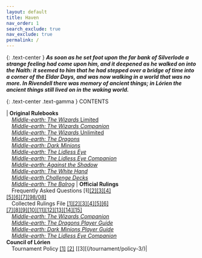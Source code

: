 ```yaml
---
layout: default
title: Haven
nav_order: 1
search_exclude: true
nav_exclude: true
permalink: /
---
```


{: .text-center }
_**As soon as he set foot upon the far bank of Silverlode a strange feeling had come upon him, and it deepened as he walked on into the Naith: it seemed to him that he had stepped over a bridge of time into a corner of the Eldar Days, and was now walking in a world that was no more. In Rivendell there was memory of ancient things; in Lórien the ancient things still lived on in the waking world.**_

{: .text-center .text-gamma }
CONTENTS

| **Original Rulebooks**<br>&emsp;[_Middle-earth: The Wizards_ Limited](/original/rulebooks/the-wizards-limited)<br>&emsp;[_Middle-earth: The Wizards Companion_](/original/rulebooks/the-wizards-companion#rules-annotations)<br>&emsp;[_Middle-earth: The Wizards_ Unlimited](/original/rulebooks/the-wizards-unlimited)<br>&emsp;[_Middle-earth: The Dragons_](/original/rulebooks/the-dragons)<br>&emsp;[_Middle-earth: Dark Minions_](/original/rulebooks/dark-minions)<br>&emsp;[_Middle-earth: The Lidless Eye_](/original/rulebooks/the-lidless-eye)<br>&emsp;[_Middle-earth: The Lidless Eye Companion_](/original/rulebooks/the-lidless-eye-companion#rules-annotations)<br>&emsp;[_Middle-earth: Against the Shadow_](/original/rulebooks/against-the-shadow)<br>&emsp;[_Middle-earth: The White Hand_](/original/rulebooks/the-white-hand)<br>&emsp;[_Middle-earth Challenge Decks_](/original/rulebooks/challenge-decks)<br>&emsp;[_Middle-earth: The Balrog_](/original/rulebooks/the-balrog) | **Official Rulings**<br>&emsp;Frequently Asked Questions \[~~1~~][\[2\]](/original/rulings/faq-2/)[\[3\]](/original/rulings/faq-3/)[\[4\]](/original/rulings/faq-4/)<br>[\[5\]](/original/rulings/faq-5/)[\[6\]](/original/rulings/faq-6/)[\[7\]](/original/rulings/faq-7/)[\[98/08\]](/original/rulings/faq-9808/)<br>&emsp;Collected Rulings File [\[1\]](/original/rulings/crf-1/)[\[2\]](/original/rulings/crf-2/)[\[3\]](/original/rulings/crf-3/)[\[4\]](/original/rulings/crf-4/)[\[5\]](/original/rulings/crf-5/)[\[6\]](/original/rulings/crf-6/)<br>[\[7\]](/original/rulings/crf-7/)[\[8\]](/original/rulings/crf-8/)[\[9\]](/original/rulings/crf-9/)[\[10\]](/original/rulings/crf-10/)[\[11\]](/original/rulings/crf-11/)[\[12\]](/original/rulings/crf-12/)[\[13\]](/original/rulings/crf-13/)[\[14\]](/original/rulings/crf-14/)[\[15\]](/original/rulings/crf-15/)<br>&emsp;[_Middle-earth: The Wizards Companion_](/original/rulebooks/the-wizards-companion#-part-v-errata-and-clarifications)<br>&emsp;[_Middle-earth: The Dragons Player Guide_](/original/rulings/the-dragons-player-guide)<br>&emsp;[_Middle-earth: Dark Minions Player Guide_](/original/rulings/dark-minions-player-guide)<br>&emsp;[_Middle-earth: The Lidless Eye Companion_](#-part-vi-errata-and-clarifications)<br> **Council of Lórien**<br>&emsp;Tournament Policy [\[1\]](/tournament/policy-1/) [\[2\]](/tournament/policy-2/) [\[3\][(/tournament/policy-3/)|
